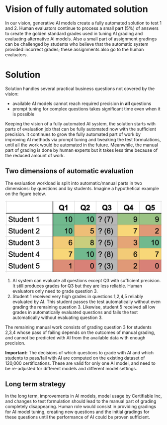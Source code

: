 # Vision of fully automated solution

In our vision, generative AI models create a fully automated solution to test 1 and 2. Human evaluators continue to process a small part (5%) of answers to create the golden standard grades used in tuning AI grading and evaluating alternative AI models. Also a small part of assignment gradings can be challenged by students who believe that the automatic system provided incorrect grades; these assignments also go to the human evaluators.


# Solution

Solution handles several practical business questions not covered by the vision:

- available AI models cannot reach required precision in **all** questions
- prompt tuning for complex questions takes significant time even when it is possible

Keeping the vision of a fully automated AI system, the solution starts with parts of evaluation job that can be fully automated now with the sufficient precision. It continues to grow the fully automated part of work by improving AI methods via prompt tuning and tweaking the test formulations, until all the work would be automated in the future. Meanwhile, the manual part of grading is done by human experts but it takes less time because of the reduced amount of work.

## Two dimensions of automatic evaluation

The evaluation workload is split into automatic/manual parts in two dimensions: by questions and by students. Imagine a hypothetical example on the figure below.

![alt text](gradings.png)

1. AI system can evaluate all questions except Q3 with sufficient precision. It still produces grades for Q3 but they are less reliable. Human evaluators only need to grade question 3.
2. Student 1 received very high grades in questions 1,2,4,5 reliably evaluated by AI. This student passes the test automatically without even grading the remaining question 3. Likewise, student 5 received all low grades in automatically evaluated questions and fails the test automatically without evaluating question 3.

The remaining manual work consists of grading question 3 for students 2,3,4 whose pass of failing depends on the outcomes of manual grading, and cannot be predicted with AI from the available data with enough precision.

**Important:**  The decisions of which questions to grade with AI and which students to pass/fail with AI are computed on the existing dataset of 120,000 certifications. These are valid for only one AI model, and need to be re-adjusted for different models and different model settings.


## Long term strategy

In the long term, improvements in AI models, model usage by Certifiable Inc, and changes to test formulation should lead to the manual part of grading completely disappearing. Human role would consist in providing gradings for AI model tuning, creating new questions and the initial gradings for these questions until the performance of AI could be proven sufficient.
